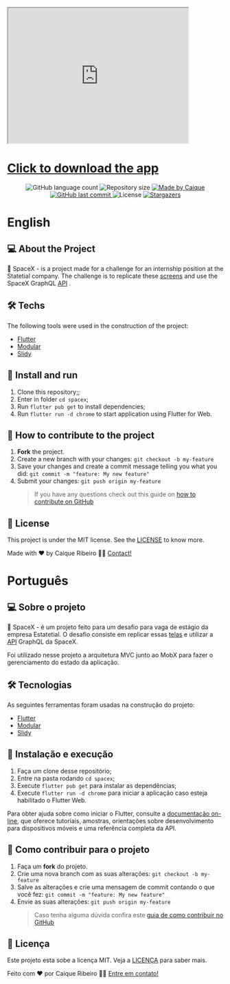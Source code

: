 <iframe width="420" height="315"
src="https://github.com/CaiqueR/spacex/raw/master/app_running.mp4">
</iframe>

<p align="center">
  <a href="https://github.com/CaiqueR/spacex/raw/master/spacex.apk" target="_blank">
    <h1>Click to download the app</h1>
  </a>
</p>

<p align="center">
  <img alt="GitHub language count" src="https://img.shields.io/github/languages/count/caiquer/spacex?color=%2304D361">

  <img alt="Repository size" src="https://img.shields.io/github/repo-size/caiquer/spacex">

  <a href="https://www.linkedin.com/in/caiquer/">
    <img alt="Made by Caique" src="https://img.shields.io/badge/made%20by-Caique Ribeiro-%2304D361">
  </a>
	
  
  <a href="https://github.com/caiquer/spacex/commits/master">
    <img alt="GitHub last commit" src="https://img.shields.io/github/last-commit/caiquer/spacex">
  </a>

  <img alt="License" src="https://img.shields.io/badge/license-MIT-brightgreen">
   <a href="https://github.com/caiquer/spacex/stargazers">
    <img alt="Stargazers" src="https://img.shields.io/github/stars/caiquer/spacex?style=social">
  </a>
</p>

# English

## 💻 About the Project

🚀 SpaceX - is a project made for a challenge for an internship position at the Statetial company. The challenge is to replicate these [screens](<https://www.figma.com/file/9rQGYHs4bcXhZWy31BIGZs/SpaceXAppUI-(Copy)?node-id=0%3A1>) and use the SpaceX GraphQL [API](https://api.spacex.land/graphql/) .

## 🛠 Techs

The following tools were used in the construction of the project:

- [Flutter](http://flutter.dev/)
- [Modular](https://github.com/Flutterando/modular)
- [Slidy](https://github.com/Flutterando/slidy)

## 🚀 Install and run

1. Clone this repository;;
2. Enter in folder `cd spacex`;
3. Run `flutter pub get` to install dependencies;
4. Run `flutter run -d chrome` to start application using Flutter for Web.

## 🤔 How to contribute to the project

1. **Fork** the project.
2. Create a new branch with your changes: `git checkout -b my-feature`
3. Save your changes and create a commit message telling you what you did: `git commit -m "feature: My new feature"`
4. Submit your changes: `git push origin my-feature`
   > If you have any questions check out this guide on [how to contribute on GitHub](https://github.com/firstcontributions/first-contributions)

## 📝 License

This project is under the MIT license. See the [LICENSE](https://github.com/CaiqueR/spacex/blob/master/LICENSE.md) to know more.

Made with ❤️ by Caique Ribeiro 👋🏽 [Contact!](https://www.linkedin.com/in/caiquer/)

# Português

## 💻 Sobre o projeto

🚀 SpaceX - é um projeto feito para um desafio para vaga de estágio da empresa Estatetial. O desafio consiste em replicar essas [telas](<https://www.figma.com/file/9rQGYHs4bcXhZWy31BIGZs/SpaceXAppUI-(Copy)?node-id=0%3A1>) e utilizar a [API](https://api.spacex.land/graphql/) GraphQL da SpaceX.

Foi utilizado nesse projeto a arquitetura MVC junto ao MobX para fazer o gerenciamento do estado da aplicação.

## 🛠 Tecnologias

As seguintes ferramentas foram usadas na construção do projeto:

- [Flutter](http://flutter.dev/)
- [Modular](https://github.com/Flutterando/modular)
- [Slidy](https://github.com/Flutterando/slidy)

## 🚀 Instalação e execução

1. Faça um clone desse repositório;
2. Entre na pasta rodando `cd spacex`;
3. Execute `flutter pub get` para instalar as dependências;
4. Execute `flutter run -d chrome` para iniciar a aplicação caso esteja habilitado o Flutter Web.

Para obter ajuda sobre como iniciar o Flutter, consulte a
[documentação on-line](https://flutter.dev/docs), que oferece tutoriais,
amostras, orientações sobre desenvolvimento para dispositivos móveis e uma referência completa da API.

## 🤔 Como contribuir para o projeto

1. Faça um **fork** do projeto.
2. Crie uma nova branch com as suas alterações: `git checkout -b my-feature`
3. Salve as alterações e crie uma mensagem de commit contando o que você fez: `git commit -m "feature: My new feature"`
4. Envie as suas alterações: `git push origin my-feature`
   > Caso tenha alguma dúvida confira este [guia de como contribuir no GitHub](https://github.com/firstcontributions/first-contributions)

## 📝 Licença

Este projeto esta sobe a licença MIT. Veja a [LICENÇA](https://github.com/CaiqueR/spacex/blob/master/LICENSE) para saber mais.

Feito com ❤️ por Caique Ribeiro 👋🏽 [Entre em contato!](https://www.linkedin.com/in/caiquer/)
